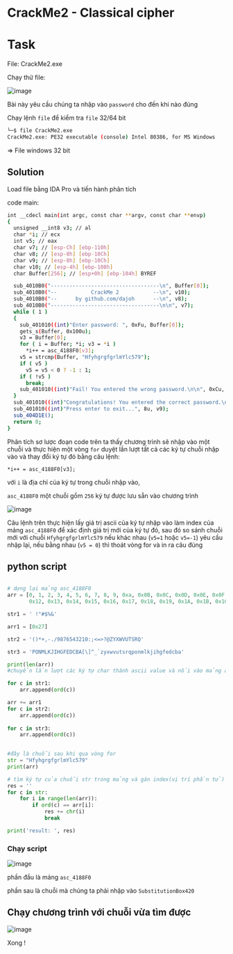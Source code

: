# **CrackMe2 - Classical cipher**

# Task

File: CrackMe2.exe

Chạy thử file:

![image](https://user-images.githubusercontent.com/31529599/120931558-4e346380-c71c-11eb-9a53-2df79737a5fd.png)

Bài này yêu cầu chúng ta nhập vào `password` cho đến khi nào đúng

Chạy lệnh `file` để kiểm tra `file` 32/64 bit

```bash
└─$ file CrackMe2.exe
CrackMe2.exe: PE32 executable (console) Intel 80386, for MS Windows
```

=> File windows 32 bit

## Solution 

Load file bằng IDA Pro và tiến hành phân tích

code main:

```bash
int __cdecl main(int argc, const char **argv, const char **envp)
{
  unsigned __int8 v3; // al
  char *i; // ecx
  int v5; // eax
  char v7; // [esp-Ch] [ebp-110h]
  char v8; // [esp-8h] [ebp-10Ch]
  char v9; // [esp-8h] [ebp-10Ch]
  char v10; // [esp-4h] [ebp-108h]
  char Buffer[256]; // [esp+0h] [ebp-104h] BYREF

  sub_4010B0("-----------------------------------\n", Buffer[0]);
  sub_4010B0("--           CrackMe 2           --\n", v10);
  sub_4010B0("--      by github.com/dajoh      --\n", v8);
  sub_4010B0("-----------------------------------\n\n", v7);
  while ( 1 )
  {
    sub_401010((int)"Enter password: ", 0xFu, Buffer[0]);
    gets_s(Buffer, 0x100u);
    v3 = Buffer[0];
    for ( i = Buffer; *i; v3 = *i )
      *i++ = asc_4188F0[v3];
    v5 = strcmp(Buffer, "HfyhgrgfgrlmYlc579");
    if ( v5 )
      v5 = v5 < 0 ? -1 : 1;
    if ( !v5 )
      break;
    sub_401010((int)"Fail! You entered the wrong password.\n\n", 0xCu, Buffer[0]);
  }
  sub_401010((int)"Congratulations! You entered the correct password.\n\n", 0xAu, Buffer[0]);
  sub_401010((int)"Press enter to exit...", 8u, v9);
  sub_404D1E();
  return 0;
}
```

Phân tích sơ lược đoạn code trên ta thấy chương trình sẽ nhập vào một chuỗi và thực hiện một vòng `for` duyệt lần lượt tất cả các ký tự chuỗi nhập vào và thay đổi ký tự đó bằng câu lệnh:

`*i++ = asc_4188F0[v3];`

với `i` là địa chỉ của ký tự trong chuỗi nhập vào,

`asc_4188F0` một chuỗi gồm `256` ký tự được lưu sẵn vào chương trình 

![image](https://user-images.githubusercontent.com/31529599/120931829-7a041900-c71d-11eb-96bf-935070962d1e.png)

Câu lệnh trên thực hiện lấy giá trị ascii của ký tự nhập vào làm index của mảng `asc_4188F0` để xác định giá trị mới của ký tự đó, sau đó so sánh chuỗi mới với chuỗi `HfyhgrgfgrlmYlc579`  nếu khác nhau (`v5=1` hoặc `v5=-1`) yêu cầu nhập lại, nếu bằng nhau (`v5 = 0`) thì thoát vòng for và in ra câu đúng

## python script

```python

# dựng lại mảng asc_4188F0 
arr = [0, 1, 2, 3, 4, 5, 6, 7, 8, 9, 0xa, 0x0B, 0x0C, 0x0D, 0x0E, 0x0F, 0x10, 0x11,
       0x12, 0x13, 0x14, 0x15, 0x16, 0x17, 0x18, 0x19, 0x1A, 0x1B, 0x1C, 0x1D, 0x1E, 0x1F]

str1 = ' !"#$%&'

arr1 = [0x27]

str2 = '()*+,-./9876543210:;<=>?@ZYXWVUTSRQ'

str3 = 'PONMLKJIHGFEDCBA[\]^_`zyxwvutsrqponmlkjihgfedcba'

print(len(arr))
#chuyển lần lượt các ký tự char thành ascii value và nối vào mảng arr

for c in str1:
    arr.append(ord(c))

arr += arr1
for c in str2:
    arr.append(ord(c))
    
for c in str3:
    arr.append(ord(c))
    

#đây là chuỗi sau khi qua vòng for
str = "HfyhgrgfgrlmYlc579"
print(arr)

# tìm ký tự của chuỗi str trong mảng và gán index(vị trí phần tử) này như là một ký tự của chuỗi nhập vào 
res = ''
for c in str:
    for i in range(len(arr)):
        if ord(c) == arr[i]:
            res += chr(i)
            break

print('result: ', res)

```

### Chạy script

![image](https://user-images.githubusercontent.com/31529599/120932094-a8362880-c71e-11eb-8f4e-89a82c71cf7e.png)

phần đầu là mảng `asc_4188F0`

phần sau là chuỗi mà chúng ta phải nhập vào `SubstitutionBox420`


## Chạy chương trình với chuỗi vừa tìm được 

![image](https://user-images.githubusercontent.com/31529599/120932143-de73a800-c71e-11eb-9d6c-a02e48ca6a9d.png)

Xong !
